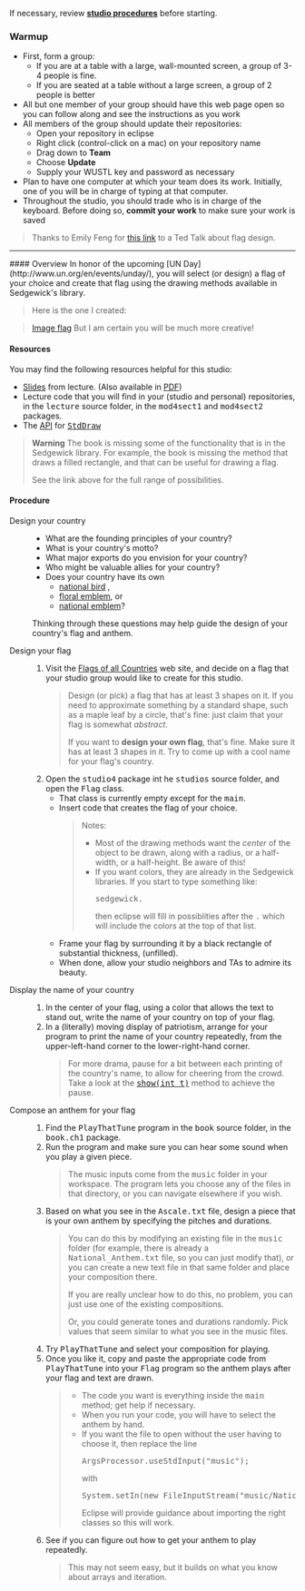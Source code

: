 If necessary, review **[studio procedures](http://www.cs.wustl.edu/~jp/cse131/)** before
starting.

### Warmup
* First, form a group:
    * If you are at a table with a large, wall-mounted screen, a group of 3-4 people is fine.
    * If you are seated at a table without a large screen, a group of 2 people is better
* All but one member of your group should have this web page open so you can follow along and see the instructions as you work
* All members of the group should update their repositories:
    * Open your repository in eclipse
    * Right click (control-click on a mac) on your repository name
    * Drag down to **Team**
    * Choose **Update**
    * Supply your WUSTL key and password as necessary
* Plan to have one computer at which your team does its work. Initially, one of you will be in charge of typing at that computer.
* Throughout the studio, you should trade who is in charge of the keyboard. Before doing so, **commit your work** to make sure your work is saved

>Thanks to Emily Feng for [this link](https://www.youtube.com/watch?v=pnv5iKB2hl4) to a Ted Talk about flag design.

<HR>
#### Overview
In honor of the upcoming [UN Day](http://www.un.org/en/events/unday/), you will select (or design) a flag of your choice and create that flag using the drawing methods available in Sedgewick's library.

>Here is the one I created:

>[Image flag](flag.png)
But I am certain you will be much more creative!

<H4>Resources</H4>
You may find the following resources helpful for this studio:
<UL>
  <LI> <a href="../../slides/15inout.pptx">Slides</a> from lecture. (Also
available in <a href="../../slides/15inout.pdf"> PDF</a>)
  <LI> Lecture code that you will find in your (studio and personal) repositories,
in the <KBD>lecture</KBD> source folder, in the <KBD>mod4sect1</KBD>
and <KBD>mod4sect2</KBD>
packages.
  <LI> The <a href="http://en.wikipedia.org/wiki/Application_programming_interface">API</a>
for <KBD><a href="http://introcs.cs.princeton.edu/java/stdlib/javadoc/StdDraw.html">StdDraw</a></KBD>
</UL>
<BLOCKQUOTE>
<B>Warning</B> The book is missing some of the functionality that is in
the Sedgewick library.  For example, the book is missing the method that
draws a filled rectangle, and that can be useful for drawing a flag.
<p>
See the link above for the full range of possibilities.
</BLOCKQUOTE>
<H4>Procedure</H4>
<DL>
<DT> Design your country
<DD>
<UL>
 <LI> What are the founding principles of your country?
 <LI> What is your country's motto?
 <LI> What major exports do you envision for your country?
 <LI> Who might be valuable allies for your country?
 <LI> Does your country have its own
<UL>
 <LI> <a href="http://en.wikipedia.org/wiki/List_of_national_birds"> national bird</a> ,
 <LI> <a href="http://en.wikipedia.org/wiki/Floral_emblem"> floral emblem</a>, or
 <LI> <a href="http://en.wikipedia.org/wiki/National_emblem"> national emblem</a>?
</UL>
</UL>
Thinking through these questions may help guide the design of your country's flag
and anthem.
<p>
<DT> Design your flag
<DD>
<OL>
  <LI> Visit the <a href="http://flagpedia.net/">Flags of all Countries</a> web site, and decide on a flag that your
studio group would like to create for this studio.
<BLOCKQUOTE>
Design (or pick) a flag that has at least 3 shapes on it.  If you need to approximate something by a standard shape,
such as a maple leaf by a circle, that's fine:  just claim
that your flag is somewhat <I>abstract</I>.
<p>
If you want to <B>design your own flag</B>, that's fine.  Make sure it has at least 3 shapes in it.  Try to come up with
a cool name for your flag's country.
</BLOCKQUOTE>
  <LI> Open the <KBD>studio4</KBD> package int he <KBD>studios</KBD> source folder, and open the <KBD>Flag</KBD> class.
     <UL>
       <LI> That class is currently empty except for the <KBD>main</KBD>.
       <LI> Insert code that creates the flag of your choice.
<BLOCKQUOTE>
Notes:
<UL>
  <LI> Most of the drawing methods want the <I>center</I> of the object to be drawn, along with a radius, or a half-width, or a half-height.   Be aware of this!
  <LI> If you want colors, they are already in the Sedgewick libraries.  If you start to type something like:
<PRE>
sedgewick.
</PRE>
then eclipse will fill in possiblities after the <KBD>.</KBD> which will include the colors at the top of that list.
</UL>
</BLOCKQUOTE>
       <LI> Frame your flag by surrounding it by a black rectangle of substantial thickness, (unfilled).
       <LI> When done, allow your studio neighbors and TAs to admire its beauty.
     </UL>
</OL>
<DT> Display the name of your country
<DD>
<OL>
 <LI> In the center of your flag, using a color that allows the text to stand out, write the name of your country
on top of your flag.
 <LI> In a (literally) moving display of patriotism, arrange for your program to print the name of your country
repeatedly, from the upper-left-hand corner to the lower-right-hand corner.
<BLOCKQUOTE>
For more drama, pause for a bit between each printing of the country's name, to allow for cheering from the crowd.
Take a look at the <KBD><a href="http://introcs.cs.princeton.edu/java/stdlib/javadoc/StdDraw.html#show(int)">show(int t)</a></KBD> method to achieve the pause.
</BLOCKQUOTE>
</OL>
<DT> Compose an anthem for your flag
<DD>
<OL>
  <LI> Find the <KBD>PlayThatTune</KBD> program in the <KBD>book</KBD> source folder, in the <KBD>book.ch1</KBD> package.
  <LI> Run the program and make sure you can hear some sound when you play a given piece.
  <BLOCKQUOTE>The music inputs come from the <KBD>music</KBD> folder in your workspace.  The program lets you choose
    any of the files in that directory, or you can navigate elsewhere if you wish.
  </BLOCKQUOTE>
   <LI> Based on what you see in the <KBD>Ascale.txt</KBD> file, design a piece that is your own anthem by specifying
     the pitches and durations.
<BLOCKQUOTE>
You can do this by modifying an existing file in the <KBD>music</KBD> folder (for example, there is already
a <KBD>National_Anthem.txt</KBD> file, so you can just modify that), or you can create
a new text file in that same folder and place your composition there.
<p>
If you are really unclear how to do this, no problem, you can just use one of the existing compositions.
<p>
Or, you could generate tones and durations randomly.  Pick values that seem
similar to what you see in the music files.
</BLOCKQUOTE>
   <LI> Try <KBD>PlayThatTune</KBD> and select your composition for playing.
   <LI> Once you like it, copy and paste the appropriate code from <KBD>PlayThatTune</KBD> into your <KBD>Flag</KBD> program so the anthem plays after your flag and text are drawn.
<BLOCKQUOTE>
<UL>
<LI> The code you want is everything inside the <KBD>main</KBD> method;  get help if necessary.
<LI> When you run your code, you will have to select the anthem by hand.
<LI>
If you want the file to open without the user having to choose it, then replace the
line
<PRE>
ArgsProcessor.useStdInput("music");
</PRE>
with
<PRE>
System.setIn(new FileInputStream("music/National_Anthem.txt"));
</PRE>
Eclipse will provide guidance about importing the right classes so this will work.
</UL>
</BLOCKQUOTE>
<LI> See if you can figure out how to get your anthem to play repeatedly.
<BLOCKQUOTE>
This may not seem easy, but it builds on what you know about arrays and
iteration.
</BLOCKQUOTE>
</OL>
</DL>
